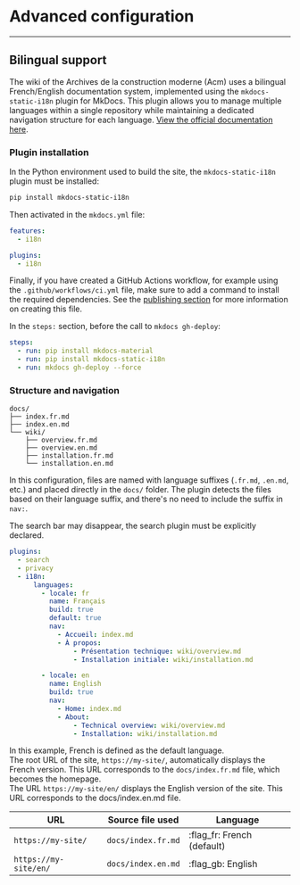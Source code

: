 # Advanced configuration

---

## Bilingual support

The wiki of the Archives de la construction moderne (Acm) uses a bilingual French/English documentation system, implemented using the `mkdocs-static-i18n` plugin for MkDocs. This plugin allows you to manage multiple languages within a single repository while maintaining a dedicated navigation structure for each language. [View the official documentation here](https://ultrabug.github.io/mkdocs-static-i18n/getting-started/quick-start/).

### Plugin installation

In the Python environment used to build the site, the `mkdocs-static-i18n` plugin must be installed:

```bash
pip install mkdocs-static-i18n
```

Then activated in the `mkdocs.yml` file:

```yaml
features:
  - i18n

plugins:
  - i18n
```

Finally, if you have created a GitHub Actions workflow, for example using the `.github/workflows/ci.yml` file, make sure to add a command to install the required dependencies.
See the [publishing section](../publish/#github-actions-configuration-file) for more information on creating this file.

In the `steps:` section, before the call to `mkdocs gh-deploy`:

```yaml title="ci.yml" hl_lines="3"
steps:
  - run: pip install mkdocs-material
  - run: pip install mkdocs-static-i18n
  - run: mkdocs gh-deploy --force
```

### Structure and navigation

```psql
docs/
├── index.fr.md
├── index.en.md
└── wiki/
    ├── overview.fr.md
    ├── overview.en.md
    ├── installation.fr.md
    └── installation.en.md
```

In this configuration, files are named with language suffixes (`.fr.md`, `.en.md`, etc.) and placed directly in the `docs/` folder. The plugin detects the files based on their language suffix, and there's no need to include the suffix in `nav:`.

The search bar may disappear, the search plugin must be explicitly declared.

```yaml
plugins:
  - search
  - privacy
  - i18n:
      languages:
        - locale: fr
          name: Français
          build: true
          default: true
          nav:
            - Accueil: index.md
            - À propos:
                - Présentation technique: wiki/overview.md
                - Installation initiale: wiki/installation.md

        - locale: en
          name: English
          build: true
          nav:
            - Home: index.md
            - About:
                - Technical overview: wiki/overview.md
                - Installation: wiki/installation.md
```

In this example, French is defined as the default language.  
The root URL of the site, `https://my-site/`, automatically displays the French version.
This URL corresponds to the `docs/index.fr.md` file, which becomes the homepage.  
The URL `https://my-site/en/` displays the English version of the site.
This URL corresponds to the docs/index.en.md file.

 URL                    | Source file used   | Language                    |
| --------------------- | ------------------ | --------------------------- |
| `https://my-site/`    | `docs/index.fr.md` | :flag_fr: French (default)  |
| `https://my-site/en/` | `docs/index.en.md` | :flag_gb: English           |
